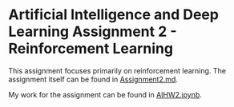 # Artificial Intelligence and Deep Learning Assignment 2 - Reinforcement Learning

This assignment focuses primarily on reinforcement learning.  The assignment itself can be found in [Assignment2.md](https://github.com/anyapriya/ExamplesOfWork/blob/master/LSE%20-%20Artificial%20Intelligence%20and%20Deep%20Learning/ReinforcementLearningAssignment/Assignment2.md).

My work for the assignment can be found in [AIHW2.ipynb](https://github.com/anyapriya/ExamplesOfWork/blob/master/LSE%20-%20Artificial%20Intelligence%20and%20Deep%20Learning/ReinforcementLearningAssignment/AIHW2.ipynb).
